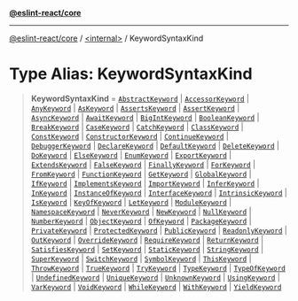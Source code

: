 [**@eslint-react/core**](../../README.md)

***

[@eslint-react/core](../../README.md) / [\<internal\>](../README.md) / KeywordSyntaxKind

# Type Alias: KeywordSyntaxKind

> **KeywordSyntaxKind** = [`AbstractKeyword`](../enumerations/SyntaxKind.md#abstractkeyword) \| [`AccessorKeyword`](../enumerations/SyntaxKind.md#accessorkeyword) \| [`AnyKeyword`](../enumerations/SyntaxKind.md#anykeyword) \| [`AsKeyword`](../enumerations/SyntaxKind.md#askeyword) \| [`AssertsKeyword`](../enumerations/SyntaxKind.md#assertskeyword) \| [`AssertKeyword`](../enumerations/SyntaxKind.md#assertkeyword) \| [`AsyncKeyword`](../enumerations/SyntaxKind.md#asynckeyword) \| [`AwaitKeyword`](../enumerations/SyntaxKind.md#awaitkeyword) \| [`BigIntKeyword`](../enumerations/SyntaxKind.md#bigintkeyword) \| [`BooleanKeyword`](../enumerations/SyntaxKind.md#booleankeyword) \| [`BreakKeyword`](../enumerations/SyntaxKind.md#breakkeyword) \| [`CaseKeyword`](../enumerations/SyntaxKind.md#casekeyword) \| [`CatchKeyword`](../enumerations/SyntaxKind.md#catchkeyword) \| [`ClassKeyword`](../enumerations/SyntaxKind.md#classkeyword) \| [`ConstKeyword`](../enumerations/SyntaxKind.md#constkeyword) \| [`ConstructorKeyword`](../enumerations/SyntaxKind.md#constructorkeyword) \| [`ContinueKeyword`](../enumerations/SyntaxKind.md#continuekeyword) \| [`DebuggerKeyword`](../enumerations/SyntaxKind.md#debuggerkeyword) \| [`DeclareKeyword`](../enumerations/SyntaxKind.md#declarekeyword) \| [`DefaultKeyword`](../enumerations/SyntaxKind.md#defaultkeyword) \| [`DeleteKeyword`](../enumerations/SyntaxKind.md#deletekeyword) \| [`DoKeyword`](../enumerations/SyntaxKind.md#dokeyword) \| [`ElseKeyword`](../enumerations/SyntaxKind.md#elsekeyword) \| [`EnumKeyword`](../enumerations/SyntaxKind.md#enumkeyword) \| [`ExportKeyword`](../enumerations/SyntaxKind.md#exportkeyword) \| [`ExtendsKeyword`](../enumerations/SyntaxKind.md#extendskeyword) \| [`FalseKeyword`](../enumerations/SyntaxKind.md#falsekeyword) \| [`FinallyKeyword`](../enumerations/SyntaxKind.md#finallykeyword) \| [`ForKeyword`](../enumerations/SyntaxKind.md#forkeyword) \| [`FromKeyword`](../enumerations/SyntaxKind.md#fromkeyword) \| [`FunctionKeyword`](../enumerations/SyntaxKind.md#functionkeyword) \| [`GetKeyword`](../enumerations/SyntaxKind.md#getkeyword) \| [`GlobalKeyword`](../enumerations/SyntaxKind.md#globalkeyword) \| [`IfKeyword`](../enumerations/SyntaxKind.md#ifkeyword) \| [`ImplementsKeyword`](../enumerations/SyntaxKind.md#implementskeyword) \| [`ImportKeyword`](../enumerations/SyntaxKind.md#importkeyword) \| [`InferKeyword`](../enumerations/SyntaxKind.md#inferkeyword) \| [`InKeyword`](../enumerations/SyntaxKind.md#inkeyword) \| [`InstanceOfKeyword`](../enumerations/SyntaxKind.md#instanceofkeyword) \| [`InterfaceKeyword`](../enumerations/SyntaxKind.md#interfacekeyword) \| [`IntrinsicKeyword`](../enumerations/SyntaxKind.md#intrinsickeyword) \| [`IsKeyword`](../enumerations/SyntaxKind.md#iskeyword) \| [`KeyOfKeyword`](../enumerations/SyntaxKind.md#keyofkeyword) \| [`LetKeyword`](../enumerations/SyntaxKind.md#letkeyword) \| [`ModuleKeyword`](../enumerations/SyntaxKind.md#modulekeyword) \| [`NamespaceKeyword`](../enumerations/SyntaxKind.md#namespacekeyword) \| [`NeverKeyword`](../enumerations/SyntaxKind.md#neverkeyword) \| [`NewKeyword`](../enumerations/SyntaxKind.md#newkeyword) \| [`NullKeyword`](../enumerations/SyntaxKind.md#nullkeyword) \| [`NumberKeyword`](../enumerations/SyntaxKind.md#numberkeyword) \| [`ObjectKeyword`](../enumerations/SyntaxKind.md#objectkeyword) \| [`OfKeyword`](../enumerations/SyntaxKind.md#ofkeyword) \| [`PackageKeyword`](../enumerations/SyntaxKind.md#packagekeyword) \| [`PrivateKeyword`](../enumerations/SyntaxKind.md#privatekeyword) \| [`ProtectedKeyword`](../enumerations/SyntaxKind.md#protectedkeyword) \| [`PublicKeyword`](../enumerations/SyntaxKind.md#publickeyword) \| [`ReadonlyKeyword`](../enumerations/SyntaxKind.md#readonlykeyword) \| [`OutKeyword`](../enumerations/SyntaxKind.md#outkeyword) \| [`OverrideKeyword`](../enumerations/SyntaxKind.md#overridekeyword) \| [`RequireKeyword`](../enumerations/SyntaxKind.md#requirekeyword) \| [`ReturnKeyword`](../enumerations/SyntaxKind.md#returnkeyword) \| [`SatisfiesKeyword`](../enumerations/SyntaxKind.md#satisfieskeyword) \| [`SetKeyword`](../enumerations/SyntaxKind.md#setkeyword) \| [`StaticKeyword`](../enumerations/SyntaxKind.md#statickeyword) \| [`StringKeyword`](../enumerations/SyntaxKind.md#stringkeyword) \| [`SuperKeyword`](../enumerations/SyntaxKind.md#superkeyword) \| [`SwitchKeyword`](../enumerations/SyntaxKind.md#switchkeyword) \| [`SymbolKeyword`](../enumerations/SyntaxKind.md#symbolkeyword) \| [`ThisKeyword`](../enumerations/SyntaxKind.md#thiskeyword) \| [`ThrowKeyword`](../enumerations/SyntaxKind.md#throwkeyword) \| [`TrueKeyword`](../enumerations/SyntaxKind.md#truekeyword) \| [`TryKeyword`](../enumerations/SyntaxKind.md#trykeyword) \| [`TypeKeyword`](../enumerations/SyntaxKind.md#typekeyword) \| [`TypeOfKeyword`](../enumerations/SyntaxKind.md#typeofkeyword) \| [`UndefinedKeyword`](../enumerations/SyntaxKind.md#undefinedkeyword) \| [`UniqueKeyword`](../enumerations/SyntaxKind.md#uniquekeyword) \| [`UnknownKeyword`](../enumerations/SyntaxKind.md#unknownkeyword) \| [`UsingKeyword`](../enumerations/SyntaxKind.md#usingkeyword) \| [`VarKeyword`](../enumerations/SyntaxKind.md#varkeyword) \| [`VoidKeyword`](../enumerations/SyntaxKind.md#voidkeyword) \| [`WhileKeyword`](../enumerations/SyntaxKind.md#whilekeyword) \| [`WithKeyword`](../enumerations/SyntaxKind.md#withkeyword) \| [`YieldKeyword`](../enumerations/SyntaxKind.md#yieldkeyword)
